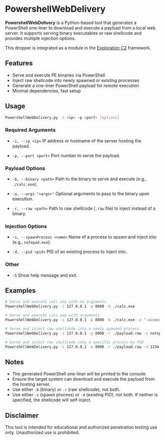 # PowershellWebDelivery

**PowershellWebDelivery** is a Python-based tool that generates a PowerShell one-liner to download and execute a payload from a local web server. It supports serving binary executables or raw shellcode and provides multiple injection options.

This dropper is integrated as a module in the [Exploration C2](https://github.com/maxDcb/C2TeamServer) framework.


## Features

* Serve and execute PE binaries via PowerShell
* Inject raw shellcode into newly spawned or existing processes
* Generate a one-liner PowerShell payload for remote execution
* Minimal dependencies, fast setup

## Usage

```bash
PowershellWebDelivery.py -i <ip> -p <port> [options]
```

### Required Arguments

* `-i, --ip <ip>`
  IP address or hostname of the server hosting the payload.

* `-p, --port <port>`
  Port number to serve the payload.

### Payload Options

* `-b, --binary <path>`
  Path to the binary to serve and execute (e.g., `./calc.exe`).

* `-a, --args "<args>"`
  Optional arguments to pass to the binary upon execution.

* `-r, --raw <path>`
  Path to raw shellcode (`.raw` file) to inject instead of a binary.

### Injection Options

* `-s, --spawnProcess <name>`
  Name of a process to spawn and inject into (e.g., `notepad.exe`).

* `-d, --pid <pid>`
  PID of an existing process to inject into.

### Other

* `-h`
  Show help message and exit.

## Examples

```bash
# Serve and execute calc.exe with no arguments
PowershellWebDelivery.py -i 127.0.0.1 -p 8000 -b ./calc.exe

# Serve and execute calc.exe with arguments
PowershellWebDelivery.py -i 127.0.0.1 -p 8000 -b ./calc.exe -a "-winmode hide"

# Serve and inject raw shellcode into a newly spawned process
PowershellWebDelivery.py -i 127.0.0.1 -p 8000 -r ./payload.raw -s notepad.exe

# Serve and inject raw shellcode into a specific process by PID
PowershellWebDelivery.py -i 127.0.0.1 -p 8000 -r ./payload.raw -d 1234
```

## Notes

* The generated PowerShell one-liner will be printed to the console.
* Ensure the target system can download and execute the payload from the hosting server.
* Use either `-b` (binary) or `-r` (raw shellcode), not both.
* Use either `-s` (spawn process) or `-d` (existing PID), not both. If neither is specified, the shellcode will self-inject.

## Disclaimer

This tool is intended for educational and authorized penetration testing use only. Unauthorized use is prohibited.


